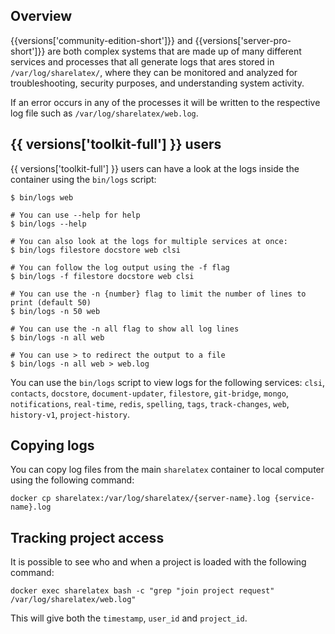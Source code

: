 ## Overview ##

{{versions['community-edition-short']}} and {{versions['server-pro-short']}} are both complex systems that are made up of many different services and processes that all generate logs that ares stored in `/var/log/sharelatex/`, where they can be monitored and analyzed for troubleshooting, security purposes, and understanding system activity.

If an error occurs in any of the processes it will be written to the respective log file such as `/var/log/sharelatex/web.log`.

## {{ versions['toolkit-full'] }} users ##

{{ versions['toolkit-full'] }} users can have a look at the logs inside the container using the `bin/logs` script:

```
$ bin/logs web

# You can use --help for help
$ bin/logs --help

# You can also look at the logs for multiple services at once:
$ bin/logs filestore docstore web clsi

# You can follow the log output using the -f flag
$ bin/logs -f filestore docstore web clsi

# You can use the -n {number} flag to limit the number of lines to print (default 50)
$ bin/logs -n 50 web

# You can use the -n all flag to show all log lines
$ bin/logs -n all web

# You can use > to redirect the output to a file
$ bin/logs -n all web > web.log
```
You can use the `bin/logs` script to view logs for the following services: `clsi`, `contacts`, `docstore`, `document-updater`, `filestore`, `git-bridge`, `mongo`, `notifications`, `real-time`, `redis`, `spelling`, `tags`, `track-changes`, `web`, `history-v1`, `project-history`.

## Copying logs ##

You can copy log files from the main `sharelatex` container to local computer using the following command:

```
docker cp sharelatex:/var/log/sharelatex/{server-name}.log {service-name}.log
```

## Tracking project access ##

It is possible to see who and when a project is loaded with the following command:

```
docker exec sharelatex bash -c "grep "join project request" /var/log/sharelatex/web.log"
```


This will give both the `timestamp`, `user_id` and `project_id`.